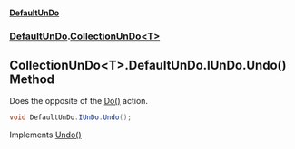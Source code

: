 #### [DefaultUnDo](../../index.md 'index')
### [DefaultUnDo](../../index.md#DefaultUnDo 'DefaultUnDo').[CollectionUnDo&lt;T&gt;](index.md 'DefaultUnDo\.CollectionUnDo\<T\>')

## CollectionUnDo\<T\>\.DefaultUnDo\.IUnDo\.Undo\(\) Method

Does the opposite of the [Do\(\)](../IUnDo/Do().md 'DefaultUnDo\.IUnDo\.Do\(\)') action\.

```csharp
void DefaultUnDo.IUnDo.Undo();
```

Implements [Undo\(\)](../IUnDo/Undo().md 'DefaultUnDo\.IUnDo\.Undo\(\)')